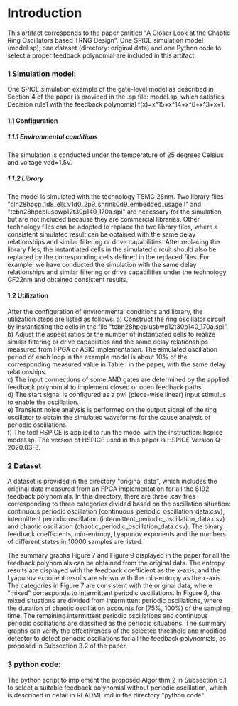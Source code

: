 Introduction
===

This artifact corresponds to the paper entitled "A Closer Look at the Chaotic Ring Oscillators based TRNG Design". One SPICE simulation model (model.sp), one dataset (directory: original data) and one Python code to select a proper feedback polynomial are included in this artifact. 

### 1  Simulation model:
One SPICE simulation example of the gate-level model as described in Section 4 of the paper is provided in the .sp file: model.sp, which satisfies Decision rule1 with the feedback polynomial f(x)=x^15+x^14+x^6+x^3+x+1.

#### 1.1  Configuration

##### 1.1.1  Environmental conditions
	
The simulation is conducted under the temperature of 25 degrees Celsius and voltage vdd=1.5V.

##### 1.1.2  Library
	
The model is simulated with the technology TSMC 28nm. Two library files "cln28hpcp_1d8_elk_v1d0_2p9_shrink0d9_embedded_usage.l" and "tcbn28hpcplusbwp12t30p140_170a.spi" are necessary for the simulation but are not included because they are commercial libraries. Other technology files can be adopted to replace the two library files, where a consistent simulated result can be obtained with the same delay relationships and similar filtering or drive capabilities. After replacing the library files, the instantiated cells in the simulated circuit should also be replaced by the corresponding cells defined in the replaced files. For example, we have conducted the simulation with the same delay relationships and similar filtering or drive capabilities under the technology GF22nm and obtained consistent results.

#### 1.2  Utilization

After the configuration of environmental conditions and library, the utilization steps are listed as follows:
        a) Construct the ring oscillator circuit by instantiating the cells in the file "tcbn28hpcplusbwp12t30p140_170a.spi".<br />
	b) Adjust the aspect ratios or the number of instantiated cells to realize similar filtering or drive capabilities and the same delay relationships measured from FPGA or ASIC implementation. The simulated oscillation period of each loop in the example model is about 10% of the corresponding measured value in Table I in the paper, with the same delay relationships.<br />
	c) The input connections of some AND gates are determined by the applied feedback polynomial to implement closed or open feedback paths.<br />
	d) The start signal is configured as a pwl (piece-wise linear) input stimulus to enable the oscillation.<br />
	e) Transient noise analysis is performed on the output signal of the ring oscillator to obtain the simulated waveforms for the cause analysis of periodic oscillations.<br />
	f) The tool HSPICE is applied to run the model with the instruction: hspice model.sp. The version of HSPICE used in this paper is HSPICE Version Q-2020.03-3.
	
### 2  Dataset

A dataset is provided in the directory "original data", which includes the original data measured from an FPGA implementation for all the 8192 feedback polynomials. In this directory, there are three .csv files corresponding to three categories divided based on the oscillation situation: continuous periodic oscillation (continuous_periodic_oscillation_data.csv), intermittent periodic oscillation (intermittent_periodic_oscillation_data.csv) and chaotic oscillation (chaotic_periodic_oscillation_data.csv). The binary feedback coefficients, min-entropy, Lyapunov exponents and the numbers of different states in 10000 samples are listed.

The summary graphs Figure 7 and Figure 9 displayed in the paper for all the feedback polynomials can be obtained from the original data. The entropy results are displayed with the feedback coefficient as the x-axis, and the Lyapunov exponent results are shown with the min-entropy as the x-axis. The categories in Figure 7 are consistent with the original data, where "mixed" corresponds to intermittent periodic oscillations. In Figure 9, the mixed situations are divided from intermittent periodic oscillations, where the duration of chaotic oscillation accounts for [75%, 100%) of the sampling time. The remaining intermittent periodic oscillations and continuous periodic oscillations are classified as the periodic situations. The summary graphs can verify the effectiveness of the selected threshold and modified detector to detect periodic oscillations for all the feedback polynomials, as proposed in Subsection 3.2 of the paper.

### 3  python code:
The python script to implement the proposed Algorithm 2 in Subsection 6.1 to select a suitable feedback polynomial without periodic oscillation, which is described in detail in README.md in the directory "python code".


